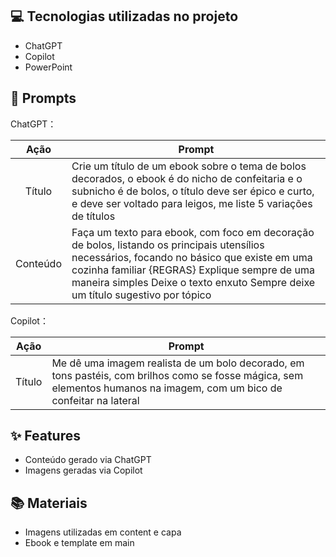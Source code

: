 ## 💻 Tecnologias utilizadas no projeto
* ChatGPT
* Copilot
* PowerPoint

## 🧠 Prompts

ChatGPT：

| Ação | Prompt |
|:----:| --------------------------------------------------------------------------------------------------------------------------------------------------------------------------------------------------------------------------------------------------------------------- |
| Título | Crie um título de um ebook sobre o tema de bolos decorados, o ebook é do nicho de confeitaria e o subnicho é de bolos, o título deve ser épico e curto, e deve ser voltado para leigos, me liste 5 variações de títulos |
| Conteúdo | Faça um texto para ebook, com foco em decoração de bolos, listando os principais utensílios necessários, focando no básico que existe em uma cozinha familiar {REGRAS} Explique sempre de uma maneira simples Deixe o texto enxuto Sempre deixe um título sugestivo por tópico |

Copilot：

| Ação | Prompt |
|:----:| ------------------------------------------------------------------------------------------------------------------------------------------------------------------------ |
| Título | Me dê uma imagem realista de um bolo decorado, em tons pastéis, com brilhos como se fosse mágica, sem elementos humanos na imagem, com um bico de confeitar na lateral |

## ✨ Features
* Conteúdo gerado via ChatGPT
* Imagens geradas via Copilot

## 📚 Materiais
* Imagens utilizadas em content e capa
* Ebook e template em main
